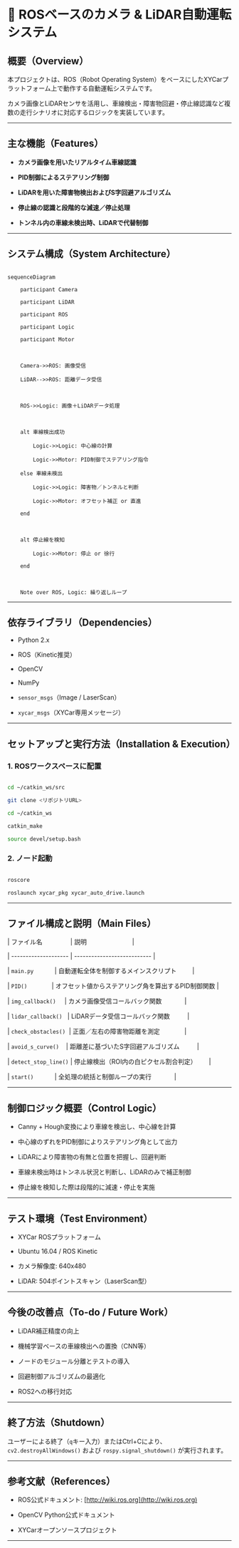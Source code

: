 # 🚗 ROSベースのカメラ & LiDAR自動運転システム



## 概要（Overview）



本プロジェクトは、ROS（Robot Operating System）をベースにしたXYCarプラットフォーム上で動作する自動運転システムです。

カメラ画像とLiDARセンサを活用し、車線検出・障害物回避・停止線認識など複数の走行シナリオに対応するロジックを実装しています。



---



## 主な機能（Features）



* **カメラ画像を用いたリアルタイム車線認識**

* **PID制御によるステアリング制御**

* **LiDARを用いた障害物検出およびS字回避アルゴリズム**

* **停止線の認識と段階的な減速／停止処理**

* **トンネル内の車線未検出時、LiDARで代替制御**



---



## システム構成（System Architecture）



```mermaid

sequenceDiagram

    participant Camera

    participant LiDAR

    participant ROS

    participant Logic

    participant Motor



    Camera->>ROS: 画像受信

    LiDAR-->>ROS: 距離データ受信



    ROS->>Logic: 画像＋LiDARデータ処理



    alt 車線検出成功

        Logic->>Logic: 中心線の計算

        Logic->>Motor: PID制御でステアリング指令

    else 車線未検出

        Logic->>Logic: 障害物／トンネルと判断

        Logic->>Motor: オフセット補正 or 直進

    end



    alt 停止線を検知

        Logic->>Motor: 停止 or 徐行

    end



    Note over ROS, Logic: 繰り返しループ

```



---



## 依存ライブラリ（Dependencies）



* Python 2.x

* ROS（Kinetic推奨）

* OpenCV

* NumPy

* `sensor_msgs`（Image / LaserScan）

* `xycar_msgs`（XYCar専用メッセージ）



---



## セットアップと実行方法（Installation & Execution）



### 1. ROSワークスペースに配置



```bash

cd ~/catkin_ws/src

git clone <リポジトリURL>

cd ~/catkin_ws

catkin_make

source devel/setup.bash

```



### 2. ノード起動



```bash

roscore

roslaunch xycar_pkg xycar_auto_drive.launch  

```



---



## ファイル構成と説明（Main Files）



| ファイル名                | 説明                          |

| -------------------- | --------------------------- |

| `main.py`            | 自動運転全体を制御するメインスクリプト         |

| `PID()`              | オフセット値からステアリング角を算出するPID制御関数 |

| `img_callback()`     | カメラ画像受信コールバック関数             |

| `lidar_callback()`   | LiDARデータ受信コールバック関数          |

| `check_obstacles()`  | 正面／左右の障害物距離を測定              |

| `avoid_s_curve()`    | 距離差に基づいたS字回避アルゴリズム          |

| `detect_stop_line()` | 停止線検出（ROI内の白ピクセル割合判定）       |

| `start()`            | 全処理の統括と制御ループの実行             |



---



## 制御ロジック概要（Control Logic）



* Canny + Hough変換により車線を検出し、中心線を計算

* 中心線のずれをPID制御によりステアリング角として出力

* LiDARにより障害物の有無と位置を把握し、回避判断

* 車線未検出時はトンネル状況と判断し、LiDARのみで補正制御

* 停止線を検知した際は段階的に減速・停止を実施



---



## テスト環境（Test Environment）



* XYCar ROSプラットフォーム

* Ubuntu 16.04 / ROS Kinetic

* カメラ解像度: 640x480

* LiDAR: 504ポイントスキャン（LaserScan型）



---



## 今後の改善点（To-do / Future Work）



* LiDAR補正精度の向上

* 機械学習ベースの車線検出への置換（CNN等）

* ノードのモジュール分離とテストの導入

* 回避制御アルゴリズムの最適化

* ROS2への移行対応



---



## 終了方法（Shutdown）



ユーザーによる終了（`q`キー入力）またはCtrl+Cにより、`cv2.destroyAllWindows()` および `rospy.signal_shutdown()` が実行されます。



---



## 参考文献（References）



* ROS公式ドキュメント: [http://wiki.ros.org](http://wiki.ros.org)

* OpenCV Python公式ドキュメント

* XYCarオープンソースプロジェクト



---
